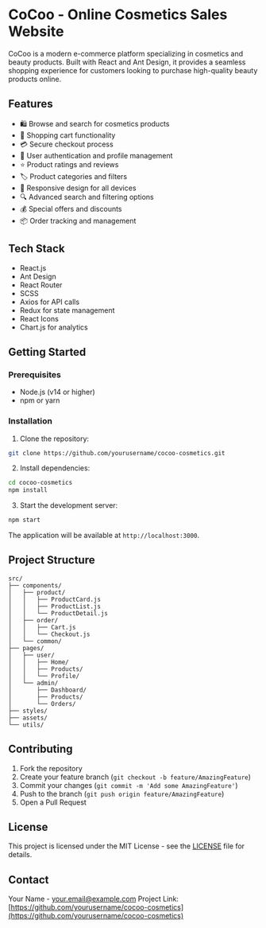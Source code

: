 # CoCoo - Online Cosmetics Sales Website

CoCoo is a modern e-commerce platform specializing in cosmetics and beauty products. Built with React and Ant Design, it provides a seamless shopping experience for customers looking to purchase high-quality beauty products online.

## Features

- 🛍️ Browse and search for cosmetics products
- 🛒 Shopping cart functionality
- 💳 Secure checkout process
- 👤 User authentication and profile management
- ⭐ Product ratings and reviews
- 🏷️ Product categories and filters
- 📱 Responsive design for all devices
- 🔍 Advanced search and filtering options
- 💰 Special offers and discounts
- 📦 Order tracking and management

## Tech Stack

- React.js
- Ant Design
- React Router
- SCSS
- Axios for API calls
- Redux for state management
- React Icons
- Chart.js for analytics

## Getting Started

### Prerequisites

- Node.js (v14 or higher)
- npm or yarn

### Installation

1. Clone the repository:
```bash
git clone https://github.com/yourusername/cocoo-cosmetics.git
```

2. Install dependencies:
```bash
cd cocoo-cosmetics
npm install
```

3. Start the development server:
```bash
npm start
```

The application will be available at `http://localhost:3000`.

## Project Structure

```
src/
├── components/
│   ├── product/
│   │   ├── ProductCard.js
│   │   ├── ProductList.js
│   │   └── ProductDetail.js
│   ├── order/
│   │   ├── Cart.js
│   │   └── Checkout.js
│   └── common/
├── pages/
│   ├── user/
│   │   ├── Home/
│   │   ├── Products/
│   │   └── Profile/
│   └── admin/
│       ├── Dashboard/
│       ├── Products/
│       └── Orders/
├── styles/
├── assets/
└── utils/
```

## Contributing

1. Fork the repository
2. Create your feature branch (`git checkout -b feature/AmazingFeature`)
3. Commit your changes (`git commit -m 'Add some AmazingFeature'`)
4. Push to the branch (`git push origin feature/AmazingFeature`)
5. Open a Pull Request

## License

This project is licensed under the MIT License - see the [LICENSE](LICENSE) file for details.

## Contact

Your Name - your.email@example.com
Project Link: [https://github.com/yourusername/cocoo-cosmetics](https://github.com/yourusername/cocoo-cosmetics)

